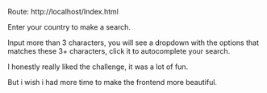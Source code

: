 Route: http://localhost/Index.html

Enter your country to make a search.

Input more than 3 characters, you will see a dropdown with the options that matches these 3+ characters, click it to autocomplete your search.

I honestly really liked the challenge, it was a lot of fun.

But i wish i had more time to make the frontend more beautiful.
